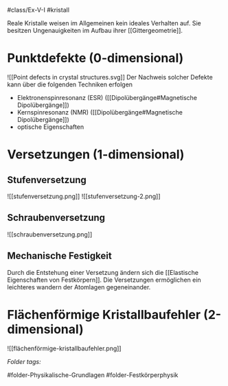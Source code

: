#class/Ex-V-I #kristall 

Reale Kristalle weisen im Allgemeinen kein ideales Verhalten auf. Sie besitzen Ungenauigkeiten im Aufbau ihrer [[Gittergeometrie]].

# Punktdefekte (0-dimensional)
![[Point defects in crystal structures.svg]]
Der Nachweis solcher Defekte kann über die folgenden Techniken erfolgen
- Elektronenspinresonanz (ESR) ([[Dipolübergänge#Magnetische Dipolübergänge]])
- Kernspinresonanz (NMR) ([[Dipolübergänge#Magnetische Dipolübergänge]])
- optische Eigenschaften
# Versetzungen (1-dimensional)
## Stufenversetzung
![[stufenversetzung.png]]
![[stufenversetzung-2.png]]

## Schraubenversetzung
![[schraubenversetzung.png]]

## Mechanische Festigkeit
Durch die Entstehung einer Versetzung ändern sich die [[Elastische Eigenschaften von Festkörpern]]. Die Versetzungen ermöglichen ein leichteres wandern der Atomlagen gegeneinander. 

# Flächenförmige Kristallbaufehler (2-dimensional)

![[flächenförmige-kristallbaufehler.png]]



 *Folder tags:*

#folder-Physikalische-Grundlagen #folder-Festkörperphysik